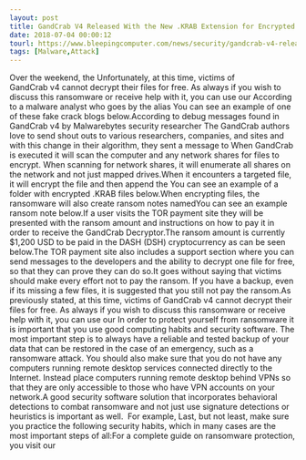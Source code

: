 ```yaml
---
layout: post
title: GandCrab V4 Released With the New .KRAB Extension for Encrypted Files
date: 2018-07-04 00:00:12
tourl: https://www.bleepingcomputer.com/news/security/gandcrab-v4-released-with-the-new-krab-extension-for-encrypted-files/
tags: [Malware,Attack]
---
```

Over the weekend, the Unfortunately, at this time, victims of GandCrab v4 cannot decrypt their files for free. As always if you wish to discuss this ransomware or receive help with it, you can use our According to a malware analyst who goes by the alias You can see an example of one of these fake crack blogs below.According to debug messages found in GandCrab v4 by Malwarebytes security researcher The GandCrab authors love to send shout outs to various researchers, companies, and sites and with this change in their algorithm, they sent a message to When GandCrab is executed it will scan the computer and any network shares for files to encrypt. When scanning for network shares, it will enumerate all shares on the network and not just mapped drives.When it encounters a targeted file, it will encrypt the file and then append the You can see an example of a folder with encrypted .KRAB files below.When encrypting files, the ransomware will also create ransom notes namedYou can see an example ransom note below.If a user visits the TOR payment site they will be presented with the ransom amount and instructions on how to pay it in order to receive the GandCrab Decryptor.The ransom amount is currently $1,200 USD to be paid in the DASH (DSH) cryptocurrency as can be seen below.The TOR payment site also includes a support section where you can send messages to the developers and the ability to decrypt one file for free, so that they can prove they can do so.It goes without saying that victims should make every effort not to pay the ransom. If you have a backup, even if its missing a few files, it is suggested that you still not pay the ransom.As previously stated, at this time, victims of GandCrab v4 cannot decrypt their files for free. As always if you wish to discuss this ransomware or receive help with it, you can use our In order to protect yourself from ransomware it is important that you use good computing habits and security software. The most important step is to always have a reliable and tested backup of your data that can be restored in the case of an emergency, such as a ransomware attack. You should also make sure that you do not have any computers running remote desktop services connected directly to the Internet. Instead place computers running remote desktop behind VPNs so that they are only accessible to those who have VPN accounts on your network.A good security software solution that incorporates behavioral detections to combat ransomware and not just use signature detections or heuristics is important as well.  For example, Last, but not least, make sure you practice the following security habits, which in many cases are the most important steps of all:For a complete guide on ransomware protection, you visit our 